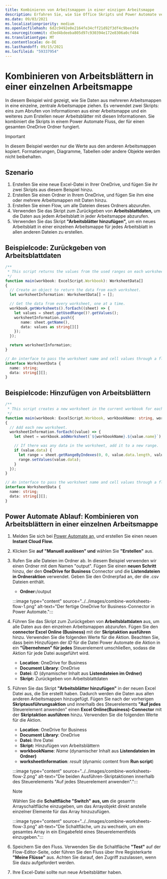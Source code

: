 ```yaml
---
title: Kombinieren von Arbeitsmappen in einer einzigen Arbeitsmappe
description: Erfahren Sie, wie Sie Office Skripts und Power Automate verwenden, um Zusammenführungsarbeitsblätter aus anderen Arbeitsmappen in einer einzelnen Arbeitsmappe zu erstellen.
ms.date: 09/03/2021
ms.localizationpriority: medium
ms.openlocfilehash: 6d2c9492e0e2164fe34cff21d92f3df4c9bee3fe
ms.sourcegitcommit: d3ed4bdeeba805d97c930394e172e8306a0cf484
ms.translationtype: MT
ms.contentlocale: de-DE
ms.lasthandoff: 09/15/2021
ms.locfileid: "59337954"
---
```

# <a name="combine-worksheets-into-a-single-workbook"></a>Kombinieren von Arbeitsblättern in einer einzelnen Arbeitsmappe

In diesem Beispiel wird gezeigt, wie Sie Daten aus mehreren Arbeitsmappen in eine einzelne, zentrale Arbeitsmappe ziehen. Es verwendet zwei Skripts: eins zum Abrufen von Informationen aus einer Arbeitsmappe und ein weiteres zum Erstellen neuer Arbeitsblätter mit diesen Informationen. Sie kombiniert die Skripts in einem Power Automate Fluss, der für einen gesamten OneDrive Ordner fungiert.

> [!IMPORTANT]
> In diesem Beispiel werden nur die Werte aus den anderen Arbeitsmappen kopiert. Formatierungen, Diagramme, Tabellen oder andere Objekte werden nicht beibehalten.

## <a name="scenario"></a>Szenario

1. Erstellen Sie eine neue Excel-Datei in Ihrer OneDrive, und fügen Sie ihr zwei Skripts aus diesem Beispiel hinzu.
1. Erstellen Sie einen Ordner in Ihrem OneDrive, und fügen Sie ihm eine oder mehrere Arbeitsmappen mit Daten hinzu.
1. Erstellen Sie einen Flow, um alle Dateien dieses Ordners abzurufen.
1. Verwenden Sie das Skript zum Zurückgeben von **Arbeitsblattdaten,** um die Daten aus jedem Arbeitsblatt in jeder Arbeitsmappe abzurufen.
1. Verwenden Sie das Skript **"Arbeitsblätter hinzufügen",** um ein neues Arbeitsblatt in einer einzelnen Arbeitsmappe für jedes Arbeitsblatt in allen anderen Dateien zu erstellen.

## <a name="sample-code-return-worksheet-data"></a>Beispielcode: Zurückgeben von Arbeitsblattdaten

```TypeScript
/**
 * This script returns the values from the used ranges on each worksheet.
 */
function main(workbook: ExcelScript.Workbook): WorksheetData[]
{
  // Create an object to return the data from each worksheet.
  let worksheetInformation: WorksheetData[] = [];

  // Get the data from every worksheet, one at a time.
  workbook.getWorksheets().forEach((sheet) => {
    let values = sheet.getUsedRange()?.getValues();
    worksheetInformation.push({
       name: sheet.getName(),
       data: values as string[][]
    });
  });

  return worksheetInformation;
}

// An interface to pass the worksheet name and cell values through a flow.
interface WorksheetData {
  name: string;
  data: string[][];
}
```

## <a name="sample-code-add-worksheets"></a>Beispielcode: Hinzufügen von Arbeitsblättern

```TypeScript
/**
 * This script creates a new worksheet in the current workbook for each WorksheetData object provided.
 */
function main(workbook: ExcelScript.Workbook, workbookName: string, worksheetInformation: WorksheetData[])
{
  // Add each new worksheet.
  worksheetInformation.forEach((value) => {
    let sheet = workbook.addWorksheet(`${workbookName}.${value.name}`);

    // If there was any data in the worksheet, add it to a new range.
    if (value.data) {
      let range = sheet.getRangeByIndexes(0, 0, value.data.length, value.data[0].length);
      range.setValues(value.data);
    }
  });
}

// An interface to pass the worksheet name and cell values through a flow.
interface WorksheetData {
  name: string;
  data: string[][];
}
```

## <a name="power-automate-flow-combine-worksheets-into-a-single-workbook"></a>Power Automate Ablauf: Kombinieren von Arbeitsblättern in einer einzelnen Arbeitsmappe

1. Melden Sie sich bei [Power Automate an,](https://flow.microsoft.com) und erstellen Sie einen neuen **Instant Cloud Flow.**
1. Klicken Sie **auf "Manuell auslösen" und** wählen Sie **"Erstellen"** aus.
1. Rufen Sie alle Dateien im Ordner ab. In diesem Beispiel verwenden wir einen Ordner mit dem Namen "output". Fügen Sie einen **neuen Schritt** hinzu, der den **OneDrive for Business** Connector und die **Listendateien in Ordneraktion** verwendet. Geben Sie den Ordnerpfad an, der die .csv Dateien enthält.
    * **Ordner:**/output

    :::image type="content" source="../../images/combine-worksheets-flow-1.png" alt-text="Der fertige OneDrive for Business-Connector in Power Automate.":::
1. Führen Sie das Skript zum Zurückgeben von **Arbeitsblattdaten** aus, um alle Daten aus den einzelnen Arbeitsmappen abzurufen. Fügen Sie den **connector Excel Online (Business)** mit der **Skriptaktion ausführen** hinzu. Verwenden Sie die folgenden Werte für die Aktion. Beachten Sie, dass beim Hinzufügen der *ID* für die Datei Power Automate die Aktion in ein **"Übernehmen" für jedes** Steuerelement umschließen, sodass die Aktion für jede Datei ausgeführt wird.
    * **Location**: OneDrive for Business
    * **Document Library**: OneDrive
    * **Datei:** *ID* (dynamischer Inhalt aus **Listendateien im Ordner)**
    * **Skript:** Zurückgeben von Arbeitsblattdaten
1. Führen Sie das Skript **"Arbeitsblätter hinzufügen"** in der neuen Excel Datei aus, die Sie erstellt haben. Dadurch werden die Daten aus allen anderen Arbeitsmappen hinzugefügt. Fügen Sie nach der vorherigen **Skriptausführungsaktion** und innerhalb des Steuerelements **"Auf jedes** Steuerelement anwenden" einen **Excel Online(Business)-Connector** mit der **Skriptaktion ausführen** hinzu. Verwenden Sie die folgenden Werte für die Aktion.
    * **Location**: OneDrive for Business
    * **Document Library**: OneDrive
    * **Datei:** Ihre Datei
    * **Skript:** Hinzufügen von Arbeitsblättern
    * **workbookName**: *Name* (dynamischer Inhalt aus **Listendateien im Ordner)**
    * **worksheetInformation**: *result* (dynamic content from **Run script**)

    :::image type="content" source="../../images/combine-worksheets-flow-2.png" alt-text="Die beiden Ausführen-Skriptaktionen innerhalb des Steuerelements &quot;Auf jedes Steuerelement anwenden&quot;.":::
    > [!NOTE]
    > Wählen Sie die **Schaltfläche "Switch" aus, um** die gesamte Arrayschaltfläche einzugeben, um das Arrayobjekt direkt anstelle einzelner Elemente für das Array hinzuzufügen.
    >
    > :::image type="content" source="../../images/combine-worksheets-flow-3.png" alt-text="Die Schaltfläche, um zu wechseln, um ein gesamtes Array in ein Eingabefeld eines Steuerelementfelds einzugeben.":::
1. Speichern Sie den Fluss. Verwenden Sie die Schaltfläche **"Test"** auf der Flow-Editor-Seite, oder führen Sie den Fluss über Ihre Registerkarte **"Meine Flüsse"** aus. Achten Sie darauf, den Zugriff zuzulassen, wenn Sie dazu aufgefordert werden.
1. Ihre Excel-Datei sollte nun neue Arbeitsblätter haben.
